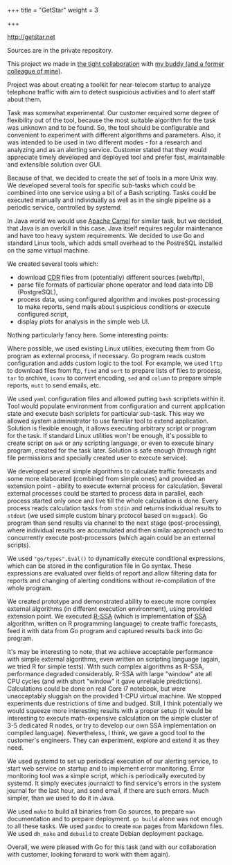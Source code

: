 +++
title = "GetStar"
weight = 3

+++

<http://getstar.net>

Sources are in the private repository.

This project we made in [the tight
collaboration](https://bitbucket.org/spooning/) with [my buddy (and a former
colleague of mine)](https://ru.linkedin.com/in/ustinovandrey).

Project was about creating a toolkit for near-telecom startup to analyze
telephone traffic with aim to detect suspicious activities and to alert staff
about them.

Task was somewhat experimental. Our customer required some degree of
flexibility out of the tool, because the most suitable algorithm for the task
was unknown and to be found. So, the tool should be configurable and convenient
to experiment with different algorithms and parameters. Also, it was intended
to be used in two different modes - for a research and analyzing and as an
alerting service. Customer stated that they would appreciate timely developed
and deployed tool and prefer fast, maintainable and extensible solution over GUI.

Because of that, we decided to create the set of tools in a more Unix way.  We
developed several tools for specific sub-tasks which could be combined into one
service using a bit of a Bash scripting. Tasks could be executed manually and
individually as well as in the single pipeline as a periodic service,
controlled by systemd.

In Java world we would use [Apache Camel](http://camel.apache.org/) for similar
task, but we decided, that Java is an overkill in this case. Java itself
requires regular maintenance and have too heavy system requirements.  We
decided to use Go and standard Linux tools, which adds small overhead to the
PostreSQL installed on the same virtual machine.

We created several tools which:

- download [CDR](https://en.wikipedia.org/wiki/Call_detail_record) files from
  (potentially) different sources (web/ftp),
- parse file formats of particular phone operator and load data into DB (PostgreSQL),
- process data, using configured algorithm and invokes post-processing to make
  reports, send mails about suspicious conditions or execute configured script,
- display plots for analysis in the simple web UI.

Nothing particularly fancy here. Some interesting points:

Where possible, we used existing Linux utilities, executing them from Go
program as external process, if necessary. Go program reads custom
configuration and adds custom logic to the tool. For example, we used `lftp` to
download files from ftp, `find` and `sort`  to prepare lists of files to
process, `tar` to archive, `iconv` to convert encoding, `sed` and `column` to
prepare simple reports, `mutt` to send emails, etc.

We used `yaml` configuration files and allowed putting `bash` scriptlets within
it. Tool would populate environment from configuration and current application
state and execute bash scriplets for particular sub-task. This way we allowed
system administrator to use familiar tool to extend application.  Solution is
flexible enough, it allows executing arbitrary script or program for the task.
If standard Linux utilities won't be enough, it's possible to create script on
`awk` or any scripting language, or even to execute binary program, created for
the task later. Solution is safe enough (through right file permissions and
specially created user to execute service).

We developed several simple algorithms to calculate traffic forecasts and some
more elaborated (combined from simple ones) and provided an extension point -
ability to execute external process for calculation. Several external processes
could be started to process data in parallel, each process started only once
and live till the whole calculation is done. Every process reads calculation
tasks from `stdin` and returns individual results to `stdout` (we used simple
custom binary protocol based on `msgpack`). Go program than send results via
channel to the next stage (post-processing), where individual results are
accumulated and then similar approach used to concurrently execute
post-processors (which again could be an external scripts).

We used `"go/types".Eval()` to dynamically execute conditional expressions,
which can be stored in the configuration file in Go syntax. These expressions
are evaluated over fields of report and allow filtering data for reports and 
changing of alerting conditions without re-compilation of the whole program.

We created prototype and demonstrated ability to execute more complex external
algorithms (in different execution environment), using provided extension
point. We executed
[R-SSA](https://cran.r-project.org/web/packages/Rssa/index.html) (which is
implementation of
[SSA](https://en.wikipedia.org/wiki/Singular_spectrum_analysis) algorithm,
written on R programming language) to create traffic forecasts, feed it with
data from Go program and captured results back into Go program.

It's may be interesting to note, that we achieve acceptable performance with
simple external algorithms, even written on scripting language (again, we tried
R for simple tests). With such complex algorithms as R-SSA, performance
degraded considerably.  R-SSA with large "window" ate all CPU cycles (and with
short "window" it gave unreliable predictions). Calculations could be done on
real Core i7 notebook, but were unacceptably sluggish on the provided 1-CPU
virtual machine. We stopped experiments due restrictions of time and budged.
Still, I think potentially we would squeeze more interesting results with a
proper setup (it would be interesting to execute math-expensive calculation on
the simple cluster of 3-5 dedicated R nodes, or try to develop our own SSA
implementation on compiled language). Nevertheless, I think, we gave a good
tool to the customer's engineers.  They can experiment, explore and extend it
as they need.

We used systemd to set up periodical execution of our alerting service, to 
start web service on startup and to implement error monitoring. Error monitoring
tool was a simple script, which is periodically executed by systemd. It simply
executes journalctl to find service's errors in the system journal for the last
hour, and send email, if there are such errors. Much simpler, than we used to
do it in Java.

We used `make` to build all binaries from Go sources, to prepare `man`
documentation and to prepare deployment. `go build` alone was not enough to all
these tasks. We used `pandoc` to create `man` pages from Markdown files. We used
`dh_make` and `debuild` to create Debian deployment package.

Overall, we were pleased with Go for this task (and with our collaboration with
customer, looking forward to work with them again).

